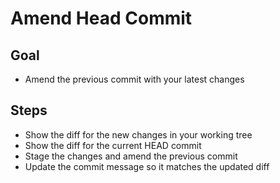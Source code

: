 # Amend Head Commit

## Goal

- Amend the previous commit with your latest changes

## Steps

- Show the diff for the new changes in your working tree
- Show the diff for the current HEAD commit
- Stage the changes and amend the previous commit
- Update the commit message so it matches the updated diff
